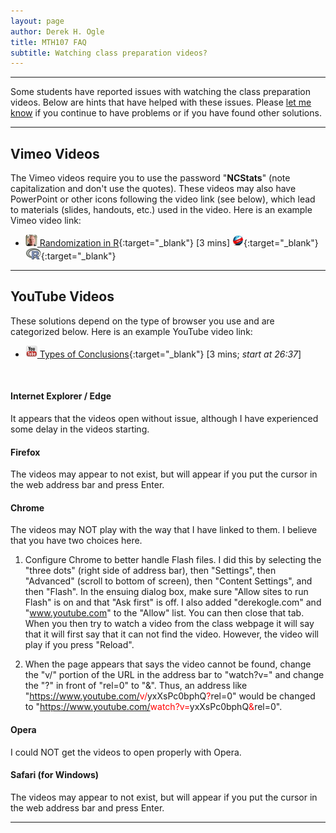 ```yaml
---
layout: page
author: Derek H. Ogle
title: MTH107 FAQ
subtitle: Watching class preparation videos?
---
```


----

Some students have reported issues with watching the class preparation videos. Below are hints that have helped with these issues. Please [let me know](mailto:derek@derekogle.com) if you continue to have problems or if you have found other solutions.

----

## Vimeo Videos
The Vimeo videos require you to use the password "**NCStats**" (note capitalization and don't use the quotes). These videos may also have PowerPoint or other icons following the video link (see below), which lead to materials (slides, handouts, etc.) used in the video. Here is an example Vimeo video link:

* [![Vimeo](../../../img/dhovid.png) Randomization in R](https://vimeo.com/user45324800/random-numbers){:target="_blank"} [3 mins] [![Web](../../../img/web.png)](../../../modules/HO/DataProduction_RHO.html){:target="_blank"} [![R](../../../img/Rlogo.png)](../../../modules/HO/DataProduction_RHO.R){:target="_blank"}

----

## YouTube Videos
These solutions depend on the type of browser you use and are categorized below. Here is an example YouTube video link:

* [![YouTube Link](../../../img/youtube.png) Types of Conclusions](https://www.youtube.com/watch?v=5zkg1w5zoQ0){:target="_blank"} [3 mins; *start at 26:37*]

&nbsp;

#### Internet Explorer / Edge
It appears that the videos open without issue, although I have experienced some delay in the videos starting.


#### Firefox
The videos may appear to not exist, but will appear if you put the cursor in the web address bar and press Enter. 


#### Chrome
The videos may NOT play with the way that I have linked to them. I believe that you have two choices here.

1. Configure Chrome to better handle Flash files. I did this by selecting the "three dots" (right side of address bar), then "Settings", then "Advanced" (scroll to bottom of screen), then "Content Settings", and then "Flash". In the ensuing dialog box, make sure "Allow sites to run Flash" is on and that "Ask first" is off. I also added "derekogle.com" and "www.youtube.com" to the "Allow" list. You can then close that tab. When you then try to watch a video from the class webpage it will say that it will first say that it can not find the video. However, the video will play if you press "Reload".

1. When the page appears that says the video cannot be found, change the "v/" portion of the URL in the address bar to "watch?v=" and change the "?" in front of "rel=0" to "&". Thus, an address like "https://www.youtube.com/<span style="color:red">v/</span>yxXsPc0bphQ<span style="color:red">?</span>rel=0" would be changed to "https://www.youtube.com/<span style="color:red">watch?v=</span>yxXsPc0bphQ<span style="color:red">&</span>rel=0".


#### Opera
I could NOT get the videos to open properly with Opera.


#### Safari (for Windows)
The videos may appear to not exist, but will appear if you put the cursor in the web address bar and press Enter.

----
